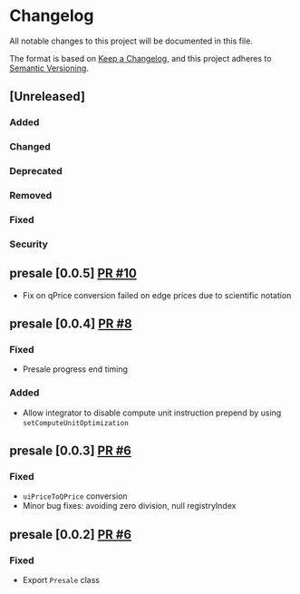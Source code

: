 # Changelog

All notable changes to this project will be documented in this file.

The format is based on [Keep a Changelog](https://keepachangelog.com/en/1.0.0/),
and this project adheres to [Semantic Versioning](https://semver.org/spec/v2.0.0.html).

## [Unreleased]

### Added

### Changed

### Deprecated

### Removed

### Fixed

### Security

## presale [0.0.5] [PR #10](https://github.com/MeteoraAg/presale-sdk/pull/10)

- Fix on qPrice conversion failed on edge prices due to scientific notation

## presale [0.0.4] [PR #8](https://github.com/MeteoraAg/presale-sdk/pull/8)

### Fixed

- Presale progress end timing

### Added

- Allow integrator to disable compute unit instruction prepend by using `setComputeUnitOptimization`

## presale [0.0.3] [PR #6](https://github.com/MeteoraAg/presale-sdk/pull/7)

### Fixed

- `uiPriceToQPrice` conversion
- Minor bug fixes: avoiding zero division, null registryIndex

## presale [0.0.2] [PR #6](https://github.com/MeteoraAg/presale-sdk/pull/6)

### Fixed

- Export `Presale` class

